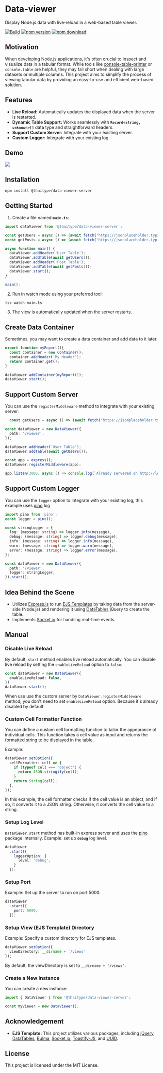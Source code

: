 # Data-viewer

Display Node.js data with live-reload in a web-based table viewer.

[![Build](https://github.com/thaitype/data-viewer/actions/workflows/main.yml/badge.svg)](https://github.com/thaitype/data-viewer/actions/workflows/main.yml) 
[![npm version](https://img.shields.io/npm/v/@thaitype/data-viewer-server)](https://www.npmjs.com/package/@thaitype/data-viewer-server) [![npm download](https://img.shields.io/npm/dt/@thaitype/data-viewer-server)](https://www.npmjs.com/package/@thaitype/data-viewer-server)


## Motivation 

When developing Node.js applications, it's often crucial to inspect and visualize data in a tabular format. While tools like [console-table-printer](https://github.com/ayonious/console-table-printer) or `console.table` are helpful, they may fall short when dealing with large datasets or multiple columns. This project aims to simplify the process of viewing tabular data by providing an easy-to-use and efficient web-based solution.

## Features

- **Live Reload:** Automatically updates the displayed data when the server is restarted.
- **Dynamic Table Support:** Works seamlessly with **`Record<string, unknown>[]`** data type and straightforward headers.
- **Support Custom Server:** Integrate with your existing server.
- **Custom Logger:** Integrate with your existing log.

## Demo

![](images/demo.gif)

## Installation

```bash
npm install @thaitype/data-viewer-server
```

## Getting Started

1. Create a file named **`main.ts`**:

  ```ts
  import dataViewer from '@thaitype/data-viewer-server';

  const getUsers = async () => (await fetch('https://jsonplaceholder.typicode.com/users')).json();
  const getPosts = async () => (await fetch('https://jsonplaceholder.typicode.com/posts')).json();

  async function main() {
    dataViewer.addHeader('User Table');
    dataViewer.addTable(await getUsers());
    dataViewer.addHeader('Post Table');
    dataViewer.addTable(await getPosts());
    dataViewer.start();
  }

  main();
  ```

2. Run in watch mode using your preferred tool:

  ```bash
  tsx watch main.ts
  ```
3. The view is automatically updated when the server restarts.

## **Create Data Container**

Sometimes, you may want to create a data container and add data to it later.

```ts
export function myReport(){
  const container = new Container();
  container.addHeader('My Header');
  return container.get();
}

dataViewer.addContainer(myReport());
dataViewer.start();
```

## Support Custom Server

You can use the `registerMiddleware` method to integrate with your existing server.

```ts
  const getUsers = async () => (await fetch('https://jsonplaceholder.typicode.com/users')).json();

const dataViewer = new DataViewer({
  path: '/viewer',
});

dataViewer.addHeader('User Table');
dataViewer.addTable(await getUsers());

const app = express();
dataViewer.registerMiddleware(app);

app.listen(3000, async () => console.log(`Already servered on http://localhost:3000/viewer`));
```

## Support Custom Logger

You can use the `logger` option to integrate with your existing log, 
this example uses [pino](https://github.com/pinojs/pino) log

```ts
import pino from 'pino';
const logger = pino();

const stringLogger = {
  log: (message: string) => logger.info(message),
  debug: (message: string) => logger.debug(message),
  info: (message: string) => logger.info(message),
  warn: (message: string) => logger.warn(message),
  error: (message: string) => logger.error(message),
};

const dataViewer = new DataViewer({
  path: '/viewer',
  logger: stringLogger,
}).start();
```

## Idea Behind the Scene 

- Utilizes [Express.js](https://expressjs.com/) to run [EJS Templates](https://ejs.co/) by taking data from the server-side (Node.js) and rendering it using [DataTables](https://datatables.net/) jQuery to create the table.
- Implements [Socket.io](https://socket.io/) for handling real-time events.

## **Manual**

### Disable Live Reload

By default, `start` method enables live reload automatically. You can disable live reload by setting the `enableLiveReload` option to `false`.

```ts
const dataViewer = new DataViewer({
  enableLiveReload: false,
})
dataViewer.start();
```

When use use the custom server by `DataViewer.registerMiddleware` method, you don't need to set `enableLiveReload` option. Because it's already disabled by default.

### **Custom Cell Formatter Function**

You can define a custom cell formatting function to tailor the appearance of individual cells. This function takes a cell value as input and returns the formatted string to be displayed in the table.

Example:

```ts
dataViewer.setOption({
  cellFormatter: cell => {
    if (typeof cell === 'object') {
      return JSON.stringify(cell);
    }
    return String(cell);
  },
});
```

In this example, the cell formatter checks if the cell value is an object, and if so, it converts it to a JSON string. Otherwise, it converts the cell value to a string.

### **Setup Log Level**

`DataViewer.start` method has built-in express server and uses the [pino](https://github.com/pinojs/pino) package internally. Example: set up **`debug`** log level.

```ts
dataViewer
  .start({
    loggerOption: {
      level: 'debug',
    }
  });
```

### **Setup Port**

Example: Set up the server to run on port 5000.
```ts
dataViewer
  .start({
    port: 5000,
  });
```

### **Setup View (EJS Template) Directory**

Example: Specify a custom directory for EJS templates.

```ts
dataViewer.setOption({ 
  viewDirectory: __dirname + '/views'
});
```

By default, the viewDirectory is set to `__dirname + '/views'`.

### **Create a New Instance**

You can create a new instance.

```ts
import { DataViewer } from '@thaitype/data-viewer-server';

const myViewer = new DataViewer();
```

## **Acknowledgement**

- **EJS Template:** This project utilizes various packages, including [jQuery](https://jquery.com/), [DataTables](https://datatables.net/), [Bulma](https://bulma.io/), [Socket.io](https://socket.io/), [Toastify-JS](https://github.com/apvarun/toastify-js), and [UUID](https://github.com/uuidjs/uuid).

## **License**

This project is licensed under the MIT License.